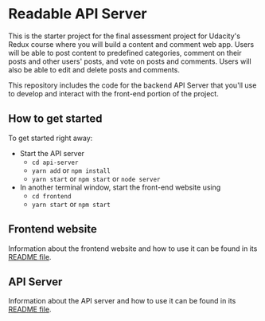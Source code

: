# Readable API Server

This is the starter project for the final assessment project for Udacity's Redux
course where you will build a content and comment web app. Users will be able to
post content to predefined categories, comment on their posts and other users'
posts, and vote on posts and comments. Users will also be able to edit and
delete posts and comments.

This repository includes the code for the backend API Server that you'll use to
develop and interact with the front-end portion of the project.

## How to get started

To get started right away:

* Start the API server
  * `cd api-server`
  * `yarn add` or `npm install`
  * `yarn start` or `npm start` or `node server`
* In another terminal window, start the front-end website using
  * `cd frontend`
  * `yarn start` or `npm start`

## Frontend website

Information about the frontend website and how to use it can be found in its
[README file](frontend/README.md).

## API Server

Information about the API server and how to use it can be found in its
[README file](api-server/README.md).
